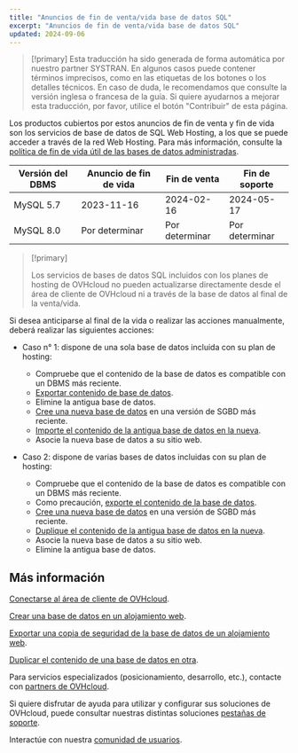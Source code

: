 ```yaml
---
title: "Anuncios de fin de venta/vida base de datos SQL"
excerpt: "Anuncios de fin de venta/vida base de datos SQL"
updated: 2024-09-06
---
```


> [!primary]
> Esta traducción ha sido generada de forma automática por nuestro partner SYSTRAN. En algunos casos puede contener términos imprecisos, como en las etiquetas de los botones o los detalles técnicos. En caso de duda, le recomendamos que consulte la versión inglesa o francesa de la guía. Si quiere ayudarnos a mejorar esta traducción, por favor, utilice el botón "Contribuir" de esta página.
>

Los productos cubiertos por estos anuncios de fin de venta y fin de vida son los servicios de base de datos de SQL Web Hosting, a los que se puede acceder a través de la red Web Hosting. Para más información, consulte la [política de fin de vida útil de las bases de datos administradas](/pages/web_cloud/web_cloud_databases/eol-policy).

|Versión del DBMS|Anuncio de fin de vida|Fin de venta|Fin de soporte|
|---|---|---|---|
|MySQL 5.7|2023-11-16|2024-02-16|2024-05-17|
|MySQL 8.0|Por determinar|Por determinar|Por determinar|

> [!primary]
>
> Los servicios de bases de datos SQL incluidos con los planes de hosting de OVHcloud no pueden actualizarse directamente desde el área de cliente de OVHcloud ni a través de la base de datos al final de la venta/vida.
>

Si desea anticiparse al final de la vida o realizar las acciones manualmente, deberá realizar las siguientes acciones:

- Caso n° 1: dispone de una sola base de datos incluida con su plan de hosting:
    - Compruebe que el contenido de la base de datos es compatible con un DBMS más reciente.
    - [Exportar contenido de base de datos](/pages/web_cloud/web_hosting/sql_database_export).
    - Elimine la antigua base de datos.
    - [Cree una nueva base de datos](/pages/web_cloud/web_hosting/sql_create_database) en una versión de SGBD más reciente.
    - [Importe el contenido de la antigua base de datos en la nueva](/pages/web_cloud/web_hosting/sql_importing_mysql_database).
    - Asocie la nueva base de datos a su sitio web.

- Caso 2: dispone de varias bases de datos incluidas con su plan de hosting:
    - Compruebe que el contenido de la base de datos es compatible con un DBMS más reciente.
    - Como precaución, [exporte el contenido de la base de datos](/pages/web_cloud/web_hosting/sql_database_export).
    - [Cree una nueva base de datos](/pages/web_cloud/web_hosting/sql_create_database) en una versión de SGBD más reciente.
    - [Duplique el contenido de la antigua base de datos en la nueva](/pages/web_cloud/web_hosting/copy_database).
    - Asocie la nueva base de datos a su sitio web.
    - Elimine la antigua base de datos.

## Más información

[Conectarse al área de cliente de OVHcloud](/pages/account_and_service_management/account_information/ovhcloud-account-login).

[Crear una base de datos en un alojamiento web](/pages/web_cloud/web_hosting/sql_create_database).

[Exportar una copia de seguridad de la base de datos de un alojamiento web](/pages/web_cloud/web_hosting/sql_database_export).

[Duplicar el contenido de una base de datos en otra](/pages/web_cloud/web_hosting/copy_database).

Para servicios especializados (posicionamiento, desarrollo, etc.), contacte con [partners de OVHcloud](/links/partner).

Si quiere disfrutar de ayuda para utilizar y configurar sus soluciones de OVHcloud, puede consultar nuestras distintas soluciones [pestañas de soporte](/links/support).

Interactúe con nuestra [comunidad de usuarios](/links/community).